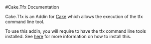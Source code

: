 #Cake.Tfx Documentation

Cake.Tfx is an Addin for [Cake](http://cakebuild.net/) which allows the execution of the tfx command line tool.

To use this addin, you will require to have the tfx command line tools installed.  See [here](https://www.npmjs.com/package/tfx-cli) for more information on how to install this.
